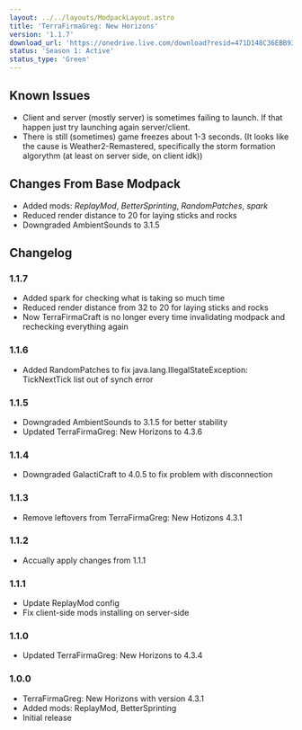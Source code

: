 ```yaml
---
layout: ../../layouts/ModpackLayout.astro
title: 'TerraFirmaGreg: New Horizons'
version: '1.1.7'
download_url: 'https://onedrive.live.com/download?resid=471D148C36EBB935%2131010&authkey=!AFxe3H-zoGcvvy4'
status: 'Season 1: Active'
status_type: 'Green'
---
```


## Known Issues

- Client and server (mostly server) is sometimes failing to launch. If that happen just try launching again server/client.
- There is still (sometimes) game freezes about 1-3 seconds. (It looks like the cause is Weather2-Remastered, specifically the storm formation algorythm (at least on server side, on client idk))

## Changes From Base Modpack
- Added mods: _ReplayMod_, _BetterSprinting_, _RandomPatches_, _spark_
- Reduced render distance to 20 for laying sticks and rocks
- Downgraded AmbientSounds to 3.1.5

## Changelog

### 1.1.7
- Added spark for checking what is taking so much time
- Reduced render distance from 32 to 20 for laying sticks and rocks
- Now TerraFirmaCraft is no longer every time invalidating modpack and rechecking everything again
### 1.1.6
- Added RandomPatches to fix java.lang.IllegalStateException: TickNextTick list out of synch error
### 1.1.5
- Downgraded AmbientSounds to 3.1.5 for better stability
- Updated TerraFirmaGreg: New Horizons to 4.3.6
### 1.1.4
- Downgraded GalactiCraft to 4.0.5 to fix problem with disconnection
### 1.1.3
- Remove leftovers from TerraFirmaGreg: New Hotizons 4.3.1
### 1.1.2
- Accually apply changes from 1.1.1
### 1.1.1
- Update ReplayMod config
- Fix client-side mods installing on server-side
### 1.1.0
- Updated TerraFirmaGreg: New Horizons to 4.3.4
### 1.0.0
- TerraFirmaGreg: New Horizons with version 4.3.1
- Added mods: ReplayMod, BetterSprinting
- Initial release
